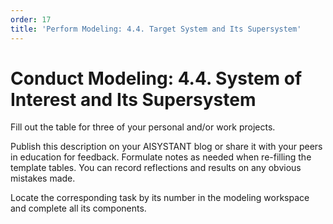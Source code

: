 ```yaml
---
order: 17
title: 'Perform Modeling: 4.4. Target System and Its Supersystem'
---
```


# Conduct Modeling: 4.4. System of Interest and Its Supersystem

Fill out the table for three of your personal and/or work projects.

Publish this description on your AISYSTANT blog or share it with your peers in education for feedback. Formulate notes as needed when re-filling the template tables. You can record reflections and results on any obvious mistakes made.

Locate the corresponding task by its number in the modeling workspace and complete all its components.